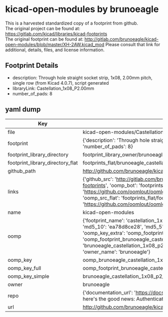 # kicad-open-modules by brunoeagle  
This is a harvested standardized copy of a footprint from github.  
The original project can be found at:  
https://gitlab.com/kicad/libraries/kicad-footprints  
The original footprint can be found at:
http://gitlab.com/brunoeagle/kicad-open-modules/blob/master/XH-2AW.kicad_mod
Please consult that link for additional, details, files, and license information.  
## Footprint Details
* description: Through hole straight socket strip, 1x08, 2.00mm pitch, single row (from Kicad 4.0.7), script generated  
* libraryLink: Castellation_1x08_P2.00mm  
* number_of_pads: 8  
## yaml dump  
| Key | Value |  
| --- | --- |  
| file | kicad-open-modules/Castellation_1x08_P2.00mm.kicad_mod |  
| footprint | {'description': 'Through hole straight socket strip, 1x08, 2.00mm pitch, single row (from Kicad 4.0.7), script generated', 'libraryLink': 'Castellation_1x08_P2.00mm', 'number_of_pads': 8} |  
| footprint_library_directory | footprint_library_owner/brunoeagle_kicad-open-modules |  
| footprint_library_directory_flat | footprints_flat/brunoeagle_castellation_1x08_p2_00mm_castellation_1x08_p2_00mm/working |  
| github_path | http://github.com/brunoeagle/kicad-open-modules/blob/master/Castellation_1x08_P2.00mm.kicad_mod |  
| links | {'github_src': 'http://gitlab.com/brunoeagle/kicad-open-modules/blob/master/XH-2AW.kicad_mod', 'github_src_repo': 'https://gitlab.com/kicad/libraries/kicad-footprints', 'oomp_bot': 'footprints/brunoeagle_castellation_1x08_p2_00mm_castellation_1x08_p2_00mm/working', 'oomp_bot_github': 'https://github.com/oomlout/oomlout_oomp_footprint_bot/tree/main/footprints/brunoeagle_castellation_1x08_p2_00mm_castellation_1x08_p2_00mm/working', 'oomp_src_flat': 'footprints_flat/footprints_flat/brunoeagle_castellation_1x08_p2_00mm_castellation_1x08_p2_00mm/working', 'oomp_src_flat_github': 'https://github.com/oomlout/oomlout_oomp_footprint_src/tree/main/footprints_flat/brunoeagle_castellation_1x08_p2_00mm_castellation_1x08_p2_00mm/working'} |  
| name | kicad-open-modules |  
| oomp | {'footprint_name': 'castellation_1x08_p2_00mm', 'library_name': 'castellation_1x08_p2_00mm_kicad_mod', 'md5': 'ea78d8ce286f60665a24b57b03a10c76', 'md5_10': 'ea78d8ce28', 'md5_5': 'ea78d', 'md5_6': 'ea78d8', 'oomp_key': 'oomp_brunoeagle_castellation_1x08_p2_00mm_castellation_1x08_p2_00mm', 'oomp_key_extra': 'oomp_footprint_brunoeagle_castellation_1x08_p2_00mm_castellation_1x08_p2_00mm', 'oomp_key_full': 'oomp_footprint_brunoeagle_castellation_1x08_p2_00mm_castellation_1x08_p2_00mm_ea78d8', 'oomp_key_simple': 'brunoeagle_castellation_1x08_p2_00mm_castellation_1x08_p2_00mm', 'original_filename': 'kicad-open-modules/Castellation_1x08_P2.00mm.kicad_mod', 'owner_name': 'brunoeagle'} |  
| oomp_key | oomp_brunoeagle_castellation_1x08_p2_00mm_castellation_1x08_p2_00mm |  
| oomp_key_full | oomp_footprint_brunoeagle_castellation_1x08_p2_00mm_castellation_1x08_p2_00mm |  
| oomp_key_simple | brunoeagle_castellation_1x08_p2_00mm_castellation_1x08_p2_00mm |  
| owner | brunoeagle |  
| repo | {'documentation_url': 'https://docs.github.com/rest/overview/resources-in-the-rest-api#rate-limiting', 'message': "API rate limit exceeded for 84.66.173.59. (But here's the good news: Authenticated requests get a higher rate limit. Check out the documentation for more details.)"} |  
| url | http://github.com/brunoeagle/kicad-open-modules |  

